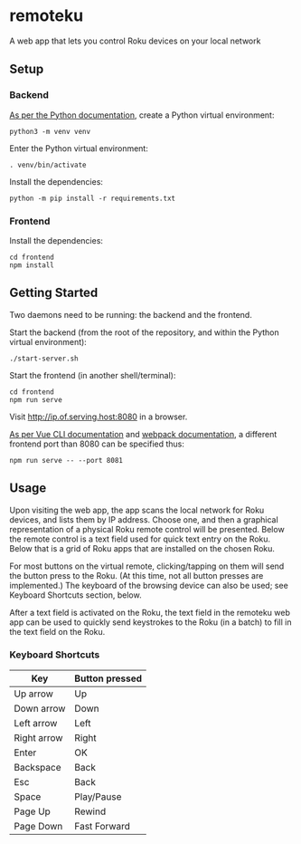 # remoteku

A web app that lets you control Roku devices on your local network

## Setup

### Backend

[As per the Python documentation](https://docs.python.org/3/tutorial/venv.html),
create a Python virtual environment:

    python3 -m venv venv

Enter the Python virtual environment:

    . venv/bin/activate

Install the dependencies:

    python -m pip install -r requirements.txt

### Frontend

Install the dependencies:

    cd frontend
    npm install

## Getting Started

Two daemons need to be running: the backend and the frontend.

Start the backend (from the root of the repository, and within the Python
virtual environment):

    ./start-server.sh

Start the frontend (in another shell/terminal):

    cd frontend
    npm run serve

Visit http://ip.of.serving.host:8080 in a browser.

[As per Vue CLI documentation](https://cli.vuejs.org/config/#devserver)
and [webpack documentation](https://webpack.js.org/configuration/dev-server/#devserverport),
a different frontend port than 8080 can be specified thus:

    npm run serve -- --port 8081

## Usage

Upon visiting the web app, the app scans the local network for Roku devices,
and lists them by IP address.  Choose one, and then a graphical representation
of a physical Roku remote control will be presented.  Below the remote control
is a text field used for quick text entry on the Roku.  Below that is a grid of
Roku apps that are installed on the chosen Roku.

For most buttons on the virtual remote, clicking/tapping on them will send the
button press to the Roku.  (At this time, not all button presses are
implemented.)  The keyboard of the browsing device can also be used; see
Keyboard Shortcuts section, below.

After a text field is activated on the Roku, the text field in the remoteku web
app can be used to quickly send keystrokes to the Roku (in a batch) to fill in
the text field on the Roku.

### Keyboard Shortcuts

| Key | Button pressed |
|---|---|
| Up arrow | Up |
| Down arrow | Down |
| Left arrow | Left |
| Right arrow | Right |
| Enter | OK |
| Backspace | Back |
| Esc | Back |
| Space | Play/Pause |
| Page Up | Rewind |
| Page Down | Fast Forward |
